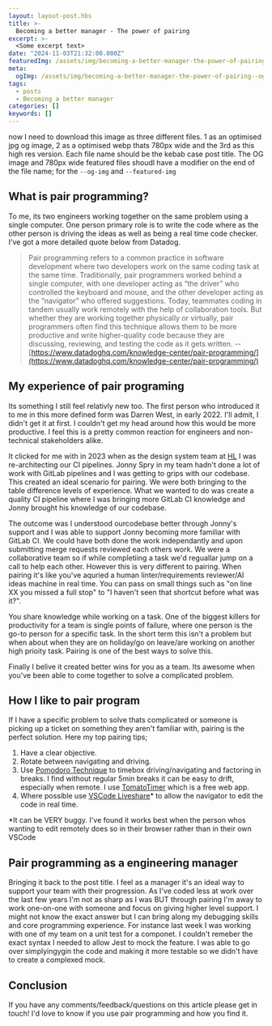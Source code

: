 ```yaml
---
layout: layout-post.hbs
title: >-
  Becoming a better manager - The power of pairing
excerpt: >-
  <Some excerpt text>
date: "2024-11-03T21:32:00.000Z"
featuredImg: /assets/img/becoming-a-better-manager-the-power-of-pairing--featured-img.webp
meta:
  ogImg: /assets/img/becoming-a-better-manager-the-power-of-pairing--og-img.jpg
tags:
  - posts
  - Becoming a better manager
categories: []
keywords: []
---
```


now I need to download this image as three different files. 1  as an optimised jpg og image, 2 as a optimised webp thats 780px wide and the 3rd as this high res version. Each file name should be the kebab case post title. The OG image and 780px wide featured files shoudl have a modifier on the end of the file name; for the `--og-img` and `--featured-img`

## What is pair programming?
To me, its two engineers working together on the same problem using a single computer. One person primary role is to write the code where as the other person is driving the ideas as well as being a real time code checker. I've got a more detailed quote below from Datadog.

> Pair programming refers to a common practice in software development where two developers work on the same coding task at the same time. Traditionally, pair programmers worked behind a single computer, with one developer acting as “the driver” who controlled the keyboard and mouse, and the other developer acting as the “navigator” who offered suggestions. Today, teammates coding in tandem usually work remotely with the help of collaboration tools. But whether they are working together physically or virtually, pair programmers often find this technique allows them to be more productive and write higher-quality code because they are discussing, reviewing, and testing the code as it gets written.
> -- [https://www.datadoghq.com/knowledge-center/pair-programming/](https://www.datadoghq.com/knowledge-center/pair-programming/)


## My experience of pair programing
Its something I still feel relativly new too. The first person who introduced it to me in this more defined form was Darren West, in early 2022. I'll admit, I didn't get it at first. I couldn't get my head around how this would be more productive. I feel this is a pretty common reaction for engineers and non-technical stakeholders alike.

It clicked for me with in 2023 when as the design system team at [HL](https://hl.co.uk) I was re-architecting our CI pipelines. Jonny Spry in my team hadn't done a lot of work with GitLab pipelines and I was getting to grips with our codebase. This created an ideal scenario for pairing. We were both bringing to the table difference levels of experience. What we wanted to do was create a quality CI pipeline where I was bringing more GitLab CI knowledge and Jonny brought his knowledge of our codebase. 

The outcome was I understood ourcodebase better through Jonny's support and I was able to support Jonny becoming more familiar with GitLab CI. We could have both done the work independantly and upon submitting merge requests reviewed each others work. We were a collaborative team so if while completiing a task we'd reguallar jump on a call to help each other. However this is very different to pairing. When pairing it's like you've aquried a human linter/requirements reviewer/AI ideas machine in real time. You can pass on small things such as "on line XX you missed a full stop" to "I haven't seen that shortcut before what was it?". 

You share knowledge while working on a task. One of the biggest killers for productivity for a team is single points of failure, where one person is the go-to person for a specific task. In the short term this isn't a problem but when about when they are on holiday/go on leave/are working on another high prioity task. Pairing is one of the best ways to solve this.

Finally I belive it created better wins for you as a team. Its awesome when you've been able to come together to solve a complicated problem. 


## How I like to pair program
If I have a specific problem to solve thats complicated or someone is picking up a ticket on something they aren't familiar with, pairing is the perfect solution. Here my top pairing tips;

1. Have a clear objective.
2. Rotate between navigating and driving.
3. Use [Pomodoro Technique](https://en.wikipedia.org/wiki/Pomodoro_Technique) to timebox driving/navigating and factoring in breaks. I find without regular 5min breaks it can be easy to drift, especially when remote. I use [TomatoTimer](https://www.toptal.com/project-managers/tomato-timer) which is a free web app.
4. Where possible use [VSCode Liveshare](https://marketplace.visualstudio.com/items?itemName=MS-vsliveshare.vsliveshare)* to allow the navigator to edit the code in real time.


*It can be VERY buggy. I've found it works best when the person whos wanting to edit remotely does so in their browser rather than in their own VSCode


## Pair programming as a engineering manager
Bringing it back to the post title. I feel as a manager it's an ideal way to support your team with their progression. As I've coded less at work over the last few years I'm not as sharp as I was BUT through pairing I'm away to work one-on-one with someone and focus on giving higher level support. I might not know the exact answer but I can bring along my debugging skills and core programming experience. For instance last week I was working with one of my team on a unit test for a componet. I couldn't remeber the exact syntax I needed to allow Jest to mock the feature. I was able to go over simplyingygin the code and making it more testable so we didn't have to create a complexed mock.


## Conclusion
If you have any comments/feedback/questions on this article please get in touch! I'd love to know if you use pair programming and how you find it.

